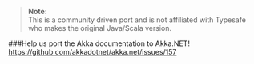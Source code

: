 >**Note:**<br/>
>This is a community driven port and is not affiliated with Typesafe who makes the original Java/Scala version.

###Help us port the Akka documentation to Akka.NET!
https://github.com/akkadotnet/akka.net/issues/157

